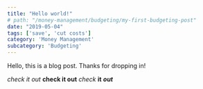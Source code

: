 ```yaml
---
title: "Hello world!"
# path: "/money-management/budgeting/my-first-budgeting-post"
date: "2019-05-04"
tags: ['save', 'cut costs']
category: 'Money Management'
subcategory: 'Budgeting'
---
```


Hello, this is a blog post. Thanks for dropping in!

<!-- ![Puppy](./puppy.jpg) -->

*check it out*
__check it out__
_check_
__it__
___out___
